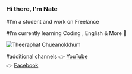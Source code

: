 ### Hi there, I'm Nate

#I'm a student and work on Freelance 

#I’m currently learning Coding , English & More 🙏

![Theeraphat Chueanokkhum](https://photos.app.goo.gl/jnk1fr2NJbP7xjc16)

#additional channels
👉 [YouTube](https://youtube.com/c/Nate7676)<br>
👉 [Facebook](https://www.facebook.com/profile.php?id=100081668041472)<br>


<!--
**Nate7676/Nate7676** is a ✨ _special_ ✨ repository because its `README.md` (this file) appears on your GitHub profile.

Here are some ideas to get you started:

- 🔭 I’m currently working on ...
- 🌱 I’m currently learning ...
- 👯 I’m looking to collaborate on ...
- 🤔 I’m looking for help with ...
- 💬 Ask me about ...
- 📫 How to reach me: ...
- 😄 Pronouns: ...
- ⚡ Fun fact: ...
-->
